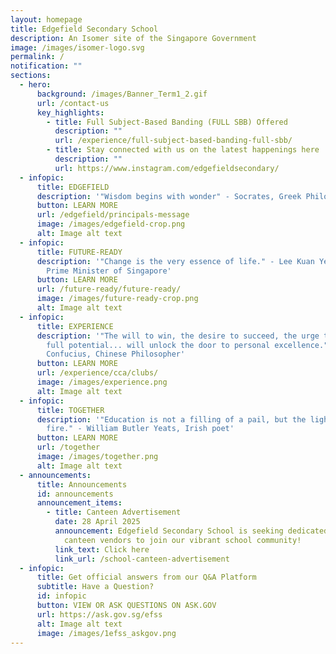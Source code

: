 ```yaml
---
layout: homepage
title: Edgefield Secondary School
description: An Isomer site of the Singapore Government
image: /images/isomer-logo.svg
permalink: /
notification: ""
sections:
  - hero:
      background: /images/Banner_Term1_2.gif
      url: /contact-us
      key_highlights:
        - title: Full Subject-Based Banding (FULL SBB) Offered
          description: ""
          url: /experience/full-subject-based-banding-full-sbb/
        - title: Stay connected with us on the latest happenings here
          description: ""
          url: https://www.instagram.com/edgefieldsecondary/
  - infopic:
      title: EDGEFIELD
      description: '"Wisdom begins with wonder" - Socrates, Greek Philosopher'
      button: LEARN MORE
      url: /edgefield/principals-message
      image: /images/edgefield-crop.png
      alt: Image alt text
  - infopic:
      title: FUTURE-READY
      description: '"Change is the very essence of life." - Lee Kuan Yew, Founding
        Prime Minister of Singapore'
      button: LEARN MORE
      url: /future-ready/future-ready/
      image: /images/future-ready-crop.png
      alt: Image alt text
  - infopic:
      title: EXPERIENCE
      description: '"The will to win, the desire to succeed, the urge to reach your
        full potential... will unlock the door to personal excellence." -
        Confucius, Chinese Philosopher'
      button: LEARN MORE
      url: /experience/cca/clubs/
      image: /images/experience.png
      alt: Image alt text
  - infopic:
      title: TOGETHER
      description: '"Education is not a filling of a pail, but the lighting of a
        fire." - William Butler Yeats, Irish poet'
      button: LEARN MORE
      url: /together
      image: /images/together.png
      alt: Image alt text
  - announcements:
      title: Announcements
      id: announcements
      announcement_items:
        - title: Canteen Advertisement
          date: 28 April 2025
          announcement: Edgefield Secondary School is seeking dedicated and innovative
            canteen vendors to join our vibrant school community!
          link_text: Click here
          link_url: /school-canteen-advertisement
  - infopic:
      title: Get official answers from our Q&A Platform
      subtitle: Have a Question?
      id: infopic
      button: VIEW OR ASK QUESTIONS ON ASK.GOV
      url: https://ask.gov.sg/efss
      alt: Image alt text
      image: /images/1efss_askgov.png
---
```

